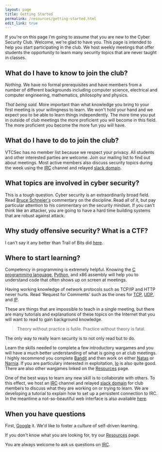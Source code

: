 ```yaml
---
layout: page
title: Getting Started
permalink: /resources/getting-started.html
edit_link: true
---
```


If you're on this page I'm going to assume that you are new to the Cyber Security Club.
Welcome, we're glad to have you.
This page is intended to help you start participating in the club.
We host weekly meetings that offer students the opportunity to learn many security topics that are never taught in classes.

## What do I have to know to join the club?
*Nothing.*
We have no formal prerequisites and have members from a number of different backgrounds including computer science, electrical and computer engineering, mathematics, philosophy and physics.

*That being said.*
More important than what knowledge you bring to your first meeting is your willingness to learn.
We won't hold your hand and we expect you to be able to learn things independently.
The more time you put in outside of club meetings the more proficient you will become in this field. 
The more proficient you become the more fun you will have.

## What do I have to do to join the club?
VTCSec has no member list because we respect your privacy. All students and other interested parties are welcome. Join our mailing list to find out about meetings. Most active members also discuss security topics during the week using the [IRC][IRC_Intro] channel and relayed [slack domain][slack].

## What topics are involved in cyber security?
This is a tough question.
Cyber security is an extraordinarily broad field.
Read [Bruce Schneier's][schneier] commentary on the discipline. Read all of it, but pay particular attention to his commentary on the security mindset. If you can't think like an attacker, you are going to have a hard time building systems that are robust against attack.

## Why study offensive security? What is a CTF?
I can't say it any better than Trail of Bits did [here][ctffg].

## Where to start learning?
Competency in programming is extremely helpful.
Knowing the [C programming language][C], [Python][Py], and x86 assembly will help you to understand code that often shows up on screen at meetings.

Having working knowledge of network protocols such as TCP/IP and HTTP never hurts. Read 'Request for Comments' such as the ones for [TCP][rfc793], [UDP][rfc768], and [IP][rfc791].

These are things that are impossible to teach in a single meeting, but there are many tutorials and explanations of these topics on the Internet that you will want to read to gain background knowledge.

> Theory without practice is futile. Practice without theory is fatal.

The only way to really learn security is to not only read but to do.

Learn the skills needed to complete a few introductory wargames and you will have a much better understanding of what is going on at club meetings.
I highly recommend you complete [Bandit][bandit] and then work on either [Natas][natas] or [Narnia][narnia].
If you are particulary interested in exploitation, [Io][smash] is also quite good.
There are also other wargames linked on the [Resources][rec] page.

One of the best ways to learn any new skill is to collaborate with others. 
To this effect, we host an [IRC][IRC_intro] channel and relayed [slack domain][slack] for club members to discuss what they are working on or trying to learn. We are developing a tutorial to explain how to set up a persistent connection to IRC. In the meantime a not-so-beautiful web interface is also available [here][irc].

## When you have questions
First, [Google][goog] it.
We'd like to foster a culture of self-driven learning.

If you don't know what you are looking for, try our [Resources][rec] page.

You are always welcome to ask us questions on [IRC][irc].

[ctffg]: https://trailofbits.github.io/ctf/
[slack]: https://vtcsec.slack.com/signup
[bandit]: http://overthewire.org/wargames/bandit/
[natas]: http://overthewire.org/wargames/natas/
[narnia]: http://overthewire.org/wargames/narnia/
[smash]: http://io.smashthestack.org/
[rec]: http://vtcsec.org/resources/
[rfc793]: https://tools.ietf.org/html/rfc793
[rfc768]: https://www.ietf.org/rfc/rfc768.txt
[rfc791]: https://tools.ietf.org/html/rfc791
[schneier]: https://www.schneier.com/blog/archives/2012/07/how_to_become_a_1.html
[C]: http://c.learncodethehardway.org/book/
[Py]: http://learnpythonthehardway.org/book/
[irc]: https://webchat.oftc.net/?channels=vtcsec
[goog]: https://www.google.com
[IRC_intro]: https://en.wikipedia.org/wiki/Internet_Relay_Chat
